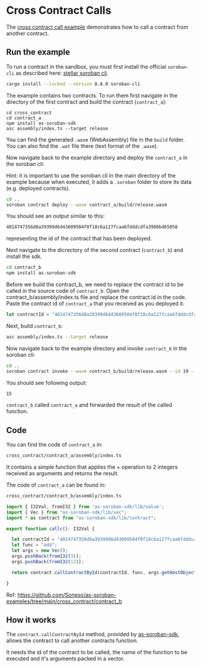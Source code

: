 # Cross Contract Calls

The [cross contract call example](https://github.com/Soneso/as-soroban-examples/tree/main/cross_contract) demonstrates how to call a contract from another contract.


## Run the example

To run a contract in the sandbox, you must first install the official `soroban-cli` as described here: [stellar soroban cli](https://github.com/stellar/soroban-cli).

```sh
cargo install --locked --version 0.8.0 soroban-cli
```

The example contains two contracts. To run them first navigate in the directory of the first contract and build the contract (`contract_a`):

```shell
cd cross_contract
cd contract_a
npm install as-soroban-sdk
asc assembly/index.ts --target release
```

You can find the generated `.wasm` (WebAssembly) file in the `build` folder. You can also find the `.wat` file there (text format of the `.wasm`).

Now navigate back to the example directory and deploy the `contract_a` in the soroban cli:

Hint: it is important to use the soroban cli in the main directory of the example because when executed, it adds a `.soroban` folder to store its data (e.g. deployed contracts).

```sh
cd ..
soroban contract deploy --wasm contract_a/build/release.wasm
```

You should see an output similar to this:

```sh
4014747356d8a39399d6d43609504f0f18c6a127fcaa6fdddcdfa3986bd65058
```
representing the id of the contract that has been deployed.

Next navigate to the dicrectory of the second contract (`contract_b`) and install the sdk.

```sh
cd contract_b
npm install as-soroban-sdk
```

Before we build the contract_b, we need to replace the contract id to be called in the source code of `contract_b`. 
Open the contract_b/assembly/index.ts file and replace the contract id in the code. Paste the contract id of `contract_a` that you received as you deployed it.

```typescript
let contractId = "4014747356d8a39399d6d43609504f0f18c6a127fcaa6fdddcdfa3986bd65058";
```

Next, build `contract_b`:

```sh
asc assembly/index.ts --target release
```

Now navigate back to the example directory and invoke `contract_b` in the soroban cli:

```sh
cd ..
soroban contract invoke --wasm contract_b/build/release.wasm --id 19 -- callc
```

You should see following output:
```sh
15
```

`contract_b` called `contract_a` and forwarded the result of the called function.


## Code

You can find the code of `contract_a` in:

```sh
cross_contract/contract_a/assembly/index.ts
```
It contains a simple function that applies the + operation to 2 integers received as arguments and returns the result.

The code of `contract_a` can be found in:

```sh
cross_contract/contract_b/assembly/index.ts
```


```typescript
import { I32Val, fromI32 } from 'as-soroban-sdk/lib/value';
import { Vec } from "as-soroban-sdk/lib/vec";
import * as contract from "as-soroban-sdk/lib/contract";

export function callc(): I32Val {

  let contractId = "4014747356d8a39399d6d43609504f0f18c6a127fcaa6fdddcdfa3986bd65058";
  let func = "add";
  let args = new Vec();
  args.pushBack(fromI32(3));
  args.pushBack(fromI32(12));

  return contract.callContractById(contractId, func, args.getHostObject());

}
```

Ref: https://github.com/Soneso/as-soroban-examples/tree/main/cross_contract/contract_b

## How it works

The `contract.callContractById` method, provided by [as-soroban-sdk](https://github.com/Soneso/as-soroban-sdk), allows the contract to call another contracts function.

It needs the id of the contract to be called, the name of the function to be executed and it's arguments packed in a vector.
